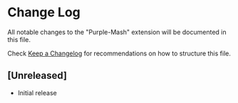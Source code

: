 # Change Log

All notable changes to the "Purple-Mash" extension will be documented in this file.

Check [Keep a Changelog](http://keepachangelog.com/) for recommendations on how to structure this file.

## [Unreleased]

- Initial release
